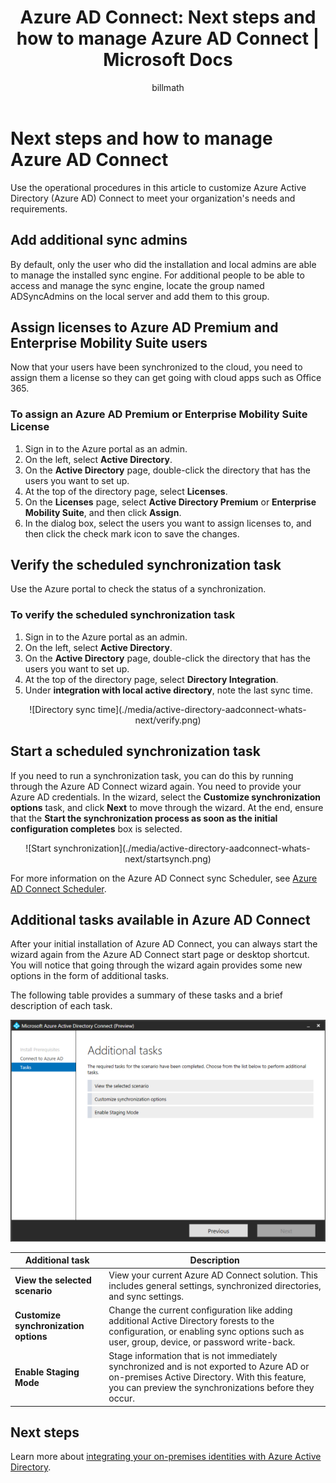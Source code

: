 ﻿---
title: 'Azure AD Connect: Next steps and how to manage Azure AD Connect | Microsoft Docs'
description: Learn how to extend the default configuration and operational tasks for Azure AD Connect.
services: active-directory
documentationcenter: ''
author: billmath
manager: femila
editor: curtand

ms.assetid: c18bee36-aebf-4281-b8fc-3fe14116f1a5
ms.service: active-directory
ms.workload: identity
ms.tgt_pltfrm: na
ms.devlang: na
ms.topic: article
ms.date: 02/08/2017
ms.author: billmath

ms.reviewer: cychua
ms.custom: iamfeature=AADConnect
---
# Next steps and how to manage Azure AD Connect
Use the operational procedures in this article to customize Azure Active Directory (Azure AD) Connect to meet your organization's needs and requirements.  

## Add additional sync admins
By default, only the user who did the installation and local admins are able to manage the installed sync engine. For additional people to be able to access and manage the sync engine, locate the group named ADSyncAdmins on the local server and add them to this group.

## Assign licenses to Azure AD Premium and Enterprise Mobility Suite users
Now that your users have been synchronized to the cloud, you need to assign them a license so they can get going with cloud apps such as Office 365.

### To assign an Azure AD Premium or Enterprise Mobility Suite License

1. Sign in to the Azure portal as an admin.
2. On the left, select **Active Directory**.
3. On the **Active Directory** page, double-click the directory that has the users you want to set up.
4. At the top of the directory page, select **Licenses**.
5. On the **Licenses** page, select **Active Directory Premium** or **Enterprise Mobility Suite**, and then click **Assign**.
6. In the dialog box, select the users you want to assign licenses to, and then click the check mark icon to save the changes.

## Verify the scheduled synchronization task
Use the Azure portal to check the status of a synchronization.

### To verify the scheduled synchronization task
1. Sign in to the Azure portal as an admin.
2. On the left, select **Active Directory**.
3. On the **Active Directory** page, double-click the directory that has the users you want to set up.
4. At the top of the directory page, select **Directory Integration**.
5. Under **integration with local active directory**, note the last sync time.

<center>![Directory sync time](./media/active-directory-aadconnect-whats-next/verify.png)</center>

## Start a scheduled synchronization task
If you need to run a synchronization task, you can do this by running through the Azure AD Connect wizard again.  You need to provide your Azure AD credentials.  In the wizard, select the **Customize synchronization options** task, and click **Next** to move through the wizard. At the end, ensure that the **Start the synchronization process as soon as the initial configuration completes** box is selected.

<center>![Start synchronization](./media/active-directory-aadconnect-whats-next/startsynch.png)</center>

For more information on the Azure AD Connect sync Scheduler, see [Azure AD Connect Scheduler](active-directory-aadconnectsync-feature-scheduler.md).

## Additional tasks available in Azure AD Connect
After your initial installation of Azure AD Connect, you can always start the wizard again from the Azure AD Connect start page or desktop shortcut.  You will notice that going through the wizard again provides some new options in the form of additional tasks.  

The following table provides a summary of these tasks and a brief description of each task.

![List of additional tasks](./media/active-directory-aadconnect-whats-next/addtasks.png)

| Additional task | Description |
| --- | --- |
| **View the selected scenario** |View your current Azure AD Connect solution.  This includes general settings, synchronized directories, and sync settings. |
| **Customize synchronization options** |Change the current configuration like adding additional Active Directory forests to the configuration, or enabling sync options such as user, group, device, or password write-back. |
| **Enable Staging Mode** |Stage information that is not immediately synchronized and is not exported to Azure AD or on-premises Active Directory.  With this feature, you can preview the synchronizations before they occur. |

## Next steps
Learn more about [integrating your on-premises identities with Azure Active Directory](active-directory-aadconnect.md).
